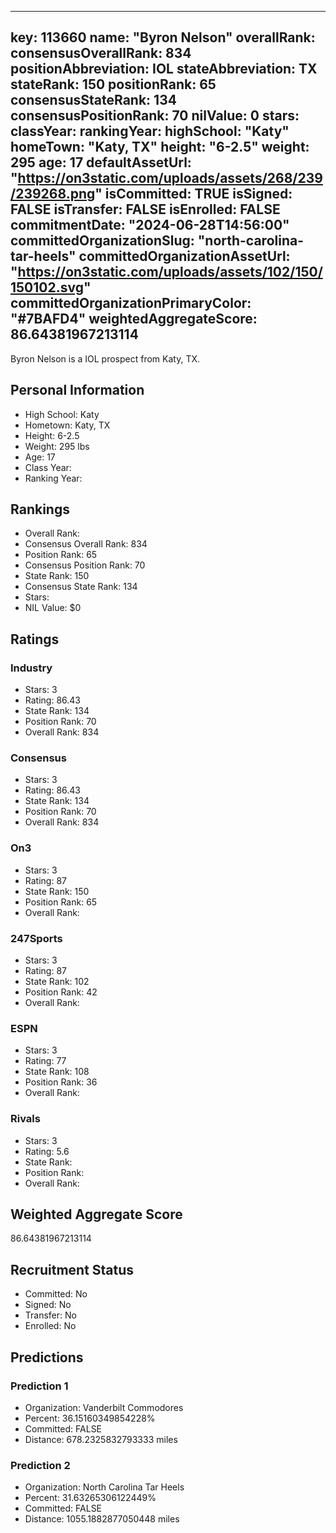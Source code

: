 ---
  key: 113660
  name: "Byron Nelson"
  overallRank: 
  consensusOverallRank: 834
  positionAbbreviation: IOL
  stateAbbreviation: TX
  stateRank: 150
  positionRank: 65
  consensusStateRank: 134
  consensusPositionRank: 70
  nilValue: 0
  stars: 
  classYear: 
  rankingYear: 
  highSchool: "Katy"
  homeTown: "Katy, TX"
  height: "6-2.5"
  weight: 295
  age: 17
  defaultAssetUrl: "https://on3static.com/uploads/assets/268/239/239268.png"
  isCommitted: TRUE
  isSigned: FALSE
  isTransfer: FALSE
  isEnrolled: FALSE
  commitmentDate: "2024-06-28T14:56:00"
  committedOrganizationSlug: "north-carolina-tar-heels"
  committedOrganizationAssetUrl: "https://on3static.com/uploads/assets/102/150/150102.svg"
  committedOrganizationPrimaryColor: "#7BAFD4"
  weightedAggregateScore: 86.64381967213114
  ---
  
  Byron Nelson is a IOL prospect from Katy, TX.
  
  ## Personal Information
  - High School: Katy
  - Hometown: Katy, TX
  - Height: 6-2.5
  - Weight: 295 lbs
  - Age: 17
  - Class Year: 
  - Ranking Year: 
  
  ## Rankings
  - Overall Rank: 
  - Consensus Overall Rank: 834
  - Position Rank: 65
  - Consensus Position Rank: 70
  - State Rank: 150
  - Consensus State Rank: 134
  - Stars: 
  - NIL Value: $0
  
  ## Ratings
  
  ### Industry
  - Stars: 3
  - Rating: 86.43
  - State Rank: 134
  - Position Rank: 70
  - Overall Rank: 834
  
  ### Consensus
  - Stars: 3
  - Rating: 86.43
  - State Rank: 134
  - Position Rank: 70
  - Overall Rank: 834
  
  ### On3
  - Stars: 3
  - Rating: 87
  - State Rank: 150
  - Position Rank: 65
  - Overall Rank: 
  
  ### 247Sports
  - Stars: 3
  - Rating: 87
  - State Rank: 102
  - Position Rank: 42
  - Overall Rank: 
  
  ### ESPN
  - Stars: 3
  - Rating: 77
  - State Rank: 108
  - Position Rank: 36
  - Overall Rank: 
  
  ### Rivals
  - Stars: 3
  - Rating: 5.6
  - State Rank: 
  - Position Rank: 
  - Overall Rank: 
  
  ## Weighted Aggregate Score
  86.64381967213114
  
  ## Recruitment Status
  - Committed: No
  - Signed: No
  - Transfer: No
  - Enrolled: No
  
  
  
  ## Predictions
  
  ### Prediction 1
  - Organization: Vanderbilt Commodores
  - Percent: 36.15160349854228%
  - Committed: FALSE
  - Distance: 678.2325832793333 miles
  
  ### Prediction 2
  - Organization: North Carolina Tar Heels
  - Percent: 31.63265306122449%
  - Committed: FALSE
  - Distance: 1055.1882877050448 miles
  